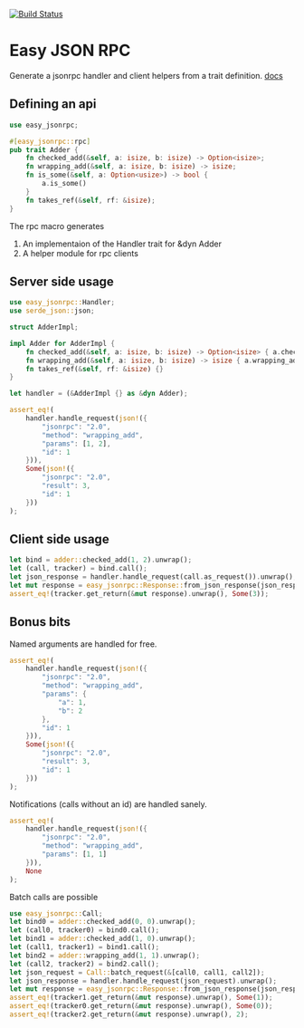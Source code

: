 [![Build Status](https://travis-ci.org/layer1capital/easy-jsonrpc.svg?branch=master)](https://travis-ci.org/layer1capital/easy-jsonrpc)

# Easy JSON RPC

Generate a jsonrpc handler and client helpers from a trait definition. [docs](https://docs.rs/easy-jsonrpc)

## Defining an api

```rust
use easy_jsonrpc;

#[easy_jsonrpc::rpc]
pub trait Adder {
    fn checked_add(&self, a: isize, b: isize) -> Option<isize>;
    fn wrapping_add(&self, a: isize, b: isize) -> isize;
    fn is_some(&self, a: Option<usize>) -> bool {
        a.is_some()
    }
    fn takes_ref(&self, rf: &isize);
}
```

The rpc macro generates
1. An implementaion of the Handler trait for &dyn Adder
2. A helper module for rpc clients

## Server side usage

```rust
use easy_jsonrpc::Handler;
use serde_json::json;

struct AdderImpl;

impl Adder for AdderImpl {
    fn checked_add(&self, a: isize, b: isize) -> Option<isize> { a.checked_add(b) }
    fn wrapping_add(&self, a: isize, b: isize) -> isize { a.wrapping_add(b) }
    fn takes_ref(&self, rf: &isize) {}
}

let handler = (&AdderImpl {} as &dyn Adder);

assert_eq!(
    handler.handle_request(json!({
        "jsonrpc": "2.0",
        "method": "wrapping_add",
        "params": [1, 2],
        "id": 1
    })),
    Some(json!({
        "jsonrpc": "2.0",
        "result": 3,
        "id": 1
    }))
);
```

## Client side usage

```rust
let bind = adder::checked_add(1, 2).unwrap();
let (call, tracker) = bind.call();
let json_response = handler.handle_request(call.as_request()).unwrap();
let mut response = easy_jsonrpc::Response::from_json_response(json_response).unwrap();
assert_eq!(tracker.get_return(&mut response).unwrap(), Some(3));
```

## Bonus bits

Named arguments are handled for free.

```rust
assert_eq!(
    handler.handle_request(json!({
        "jsonrpc": "2.0",
        "method": "wrapping_add",
        "params": {
            "a": 1,
            "b": 2
        },
        "id": 1
    })),
    Some(json!({
        "jsonrpc": "2.0",
        "result": 3,
        "id": 1
    }))
);
```

Notifications (calls without an id) are handled sanely.

```rust
assert_eq!(
    handler.handle_request(json!({
        "jsonrpc": "2.0",
        "method": "wrapping_add",
        "params": [1, 1]
    })),
    None
);
```

Batch calls are possible

```rust
use easy_jsonrpc::Call;
let bind0 = adder::checked_add(0, 0).unwrap();
let (call0, tracker0) = bind0.call();
let bind1 = adder::checked_add(1, 0).unwrap();
let (call1, tracker1) = bind1.call();
let bind2 = adder::wrapping_add(1, 1).unwrap();
let (call2, tracker2) = bind2.call();
let json_request = Call::batch_request(&[call0, call1, call2]);
let json_response = handler.handle_request(json_request).unwrap();
let mut response = easy_jsonrpc::Response::from_json_response(json_response).unwrap();
assert_eq!(tracker1.get_return(&mut response).unwrap(), Some(1));
assert_eq!(tracker0.get_return(&mut response).unwrap(), Some(0));
assert_eq!(tracker2.get_return(&mut response).unwrap(), 2);
```
